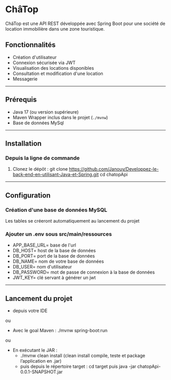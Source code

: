 # ChâTop

ChâTop est une API REST développée avec Spring Boot pour une société de location immobilière dans une zone touristique.

## Fonctionnalités

- Création d'utilisateur
- Connexion sécurisée via JWT
- Visualisation des locations disponibles
- Consultation et modification d'une location
- Messagerie

---

## Prérequis

- Java 17 (ou version supérieure)  
- Maven Wrapper inclus dans le projet (`./mvnw`)
- Base de données MySql

---


## Installation


### Depuis la ligne de commande

1. Clonez le dépôt :
   git clone https://github.com/Janouy/Developpez-le-back-end-en-utilisant-Java-et-Spring.git
   cd chatopApi

---

## Configuration

### Création d'une base de données MySQL

Les tables se créeront automatiquement au lancement du projet

### Ajouter un .env sous src/main/ressources

- APP_BASE_URL= base de l'url
- DB_HOST= host de la base de données
- DB_PORT= port de la base de données
- DB_NAME= nom de votre base de données
- DB_USER= nom d'utilisateur
- DB_PASSWORD= mot de passe de connexion à la base de données
- JWT_KEY= clé servant à générer un jwt

---

## Lancement du projet

   - depuis votre IDE

ou

   - Avec le goal Maven :  ./mvnw spring-boot:run

ou

   - En exécutant le JAR : 
       - ./mvnw clean install (clean install compile, teste et package l’application en .jar)
       - puis depuis le répertoire target : cd target puis java -jar chatopApi-0.0.1-SNAPSHOT.jar



